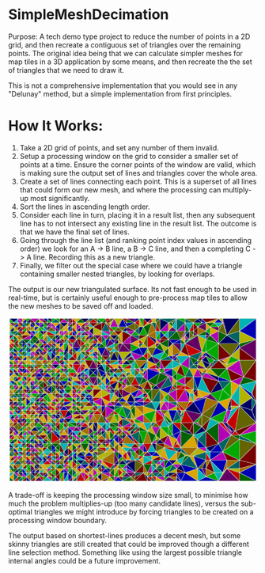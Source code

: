 SimpleMeshDecimation
====================

Purpose: A tech demo type project to reduce the number of points in a 2D grid, and then recreate a contiguous set of triangles over the remaining points. The original idea being that we can calculate simpler meshes for map tiles in a 3D application by some means, and then recreate the the set of triangles that we need to draw it.

This is not a comprehensive implementation that you would see in any "Delunay" method, but a simple implementation from first principles.

How It Works:
=============
1. Take a 2D grid of points, and set any number of them invalid.
2. Setup a processing window on the grid to consider a smaller set of points at a time. Ensure the corner points of the window are valid, which is making sure the output set of lines and triangles cover the whole area.
3. Create a set of lines connecting each point. This is a superset of all lines that could form our new mesh, and where the processing can multiply-up most significantly.
4. Sort the lines in ascending length order.
5. Consider each line in turn, placing it in a result list, then any subsequent line has to not intersect any existing line in the result list. The outcome is that we have the final set of lines.
6. Going through the line list (and ranking point index values in ascending order) we look for an A -> B line, a B -> C line, and then a completing C -> A line. Recording this as a new triangle.
7. Finally, we filter out the special case where we could have a triangle containing smaller nested triangles, by looking for overlaps.

The output is our new triangulated surface. Its not fast enough to be used in real-time, but is certainly useful enough to pre-process map tiles to allow the new meshes to be saved off and loaded.

![output](./output_x800.png)

A trade-off is keeping the processing window size small, to minimise how much the problem multiplies-up (too many candidate lines), versus the sub-optimal triangles we might introduce by forcing triangles to be created on a processing window boundary.

The output based on shortest-lines produces a decent mesh, but some skinny triangles are still created that could be improved though a different line selection method. Something like using the largest possible triangle internal angles could be a future improvement.
